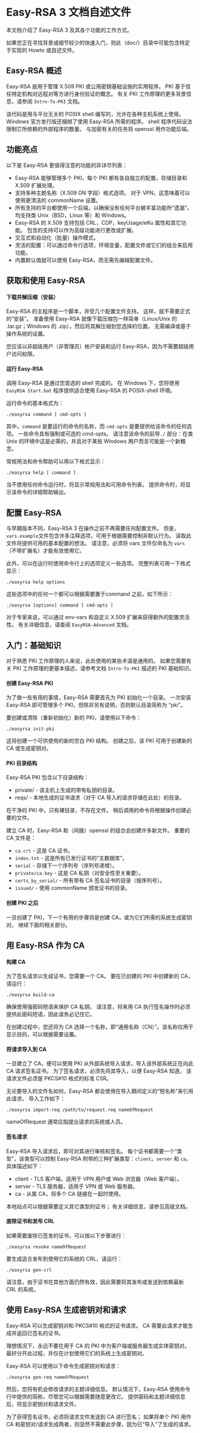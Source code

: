 Easy-RSA 3 文档自述文件
===============================

本文档介绍了 Easy-RSA 3 及其各个功能的工作方式。

如果您正在寻找背景或细节较少的快速入门，则此（doc/）目录中可能包含特定于实现的 Howto 或自述文件。

Easy-RSA 概述
-----------------

Easy-RSA 是用于管理 X.509 PKI 或公用密钥基础设施的实用程序。 PKI 基于信任特定机构对远程对等方进行身份验证的概念。 有关 PKI 工作原理的更多背景信息，请参阅 `Intro-To-PKI` 文档。

该代码是用与平台无关的 POSIX shell 编写的，允许在各种主机系统上使用。 Windows 官方发行版还捆绑了使用 Easy-RSA 所需的程序。 shell 程序代码设法限制它所依赖的外部程序的数量。 与加密有关的任务将 openssl 用作功能后端。

功能亮点
------------------

以下是 Easy-RSA 更值得注意的功能的非详尽列表：

 *  Easy-RSA 能够管理多个 PKI，每个 PKI 都有各自独立的配置，存储目录和 X.509 扩展处理。
 *  支持多种主题名称（X.509 DN 字段）格式选项。 对于 VPN，这意味着可以使用更清洁的 commonName 设置。
 *  所有支持的平台都使用一个后端，以确保没有任何平台被丰富功能所“遗漏”。 均支持类 Unix（BSD，Linux 等）和 Windows。
 *  Easy-RSA 的 X.509 支持包括 CRL，CDP，keyUsage/eKu 属性和其它功能。 包含的支持可以作为高级功能进行更改或扩展。
 *  交互式和自动化（批量）操作模式。
 *  灵活的配置：可以通过命令行选项，环境变量，配置文件或它们的组合来启用功能。
 *  内置默认值就可以使用 Easy-RSA，而无需先编辑配置文件。

获取和使用 Easy-RSA
----------------------------

#### 下载并解压缩（安装）

  Easy-RSA 的主程序是一个脚本，并受几个配置文件支持。 这样，就不需要正式的“安装”。 准备使用 Easy-RSA 就像下载压缩包一样简单（Linux/Unix 的 .tar.gz；Windows 的 .zip），然后将其解压缩到您选择的位置。 无需编译或基于操作系统的设置。

  您应该以非超级用户（非管理员）帐户安装和运行 Easy-RSA，因为不需要超级用户访问权限。

#### 运行 Easy-RSA

  调用 Easy-RSA 是通过您首选的 shell 完成的。 在 Windows 下，您将使用 `EasyRSA Start.bat` 程序提供适合使用 Easy-RSA 的 POSIX-shell 环境。
  
  运行命令的基本格式为：

    ./easyrsa command [ cmd-opts ]

  其中，`command` 是要运行的命令的名称，而 `cmd-opts` 是要提供给该命令的任何选项。 一些命令具有强制或可选的 cmd-opts。 请注意该命令的前导`./`  部分：在类 Unix 的环境中这是必需的，并且对于某些 Windows 用户而言可能是一个新概念。

  常规用法和命令帮助可以用以下格式显示：

    ./easyrsa help [ command ]

  当不使用任何命令运行时，将显示常规用法和可用命令列表。 提供命令时，将显示该命令的详细帮助输出。

配置 Easy-RSA
--------------------

与早期版本不同，Easy-RSA 3 在操作之前不再需要任何配置文件。 但是，`vars.example`文件包含许多注释选项，可用于根据需要控制非默认行为。 读取此文件将提供可用的基本配置的想法。 请注意，必须将 vars 文件仅命名为 `vars`（不带扩展名）才能有效使用它。

此外，可以在运行时使用命令行上的选项定义一些选项。 完整列表可用一下格式显示：

    ./easyrsa help options

这些选项中的任何一个都可以根据需要置于command 之前，如下所示：

    ./easyrsa [options] command [ cmd-opts ]

对于专家来说，可以通过 env-vars 和自定义 X.509 扩展来获得额外的配置灵活性。 有关详细信息，请查阅 `EasyRSA-Advanced` 文档。

入门：基础知识
---------------------------

对于熟悉 PKI 工作原理的人来说，此处使用的某些术语是通用的。 如果您需要有关 PKI 工作原理的更基本描述，请参考文档 `Intro-To-PKI` 描述的 PKI 基础知识。

#### 创建 Easy-RSA PKI

  为了做一些有用的事情，Easy-RSA 需要首先为 PKI 初始化一个目录。 一次安装 Easy-RSA 即可管理多个 PKI，但除非另有说明，否则默认目录简称为 “pki”。

  要创建或清除（重新初始化）新的 PKI，请使用以下命令：

    ./easyrsa init-pki

  这将创建一个可供使用的新的空白 PKI 结构。 创建之后，该 PKI 可用于创建新的 CA 或生成密钥对。

#### PKI 目录结构

  Easy-RSA PKI 包含以下目录结构：

  * private/ - 该主机上生成的带有私钥的目录。
  * reqs/ - 本地生成的证书请求（对于 CA 导入的请求存储在此处）的目录。

  在干净的 PKI 中，只有裸目录，不存在文件。 稍后调用的命令将根据操作创建必要的文件。

  建立 CA 时，Easy-RSA 和（间接）openssl 的组合会创建许多新文件。 重要的 CA 文件是：

  * `ca.crt` - 这是 CA 证书。
  * `index.txt` - 这是所有已发行证书的“主数据库”。
  * `serial` - 存储下一个序列号（序列号递增）。
  * `private/ca.key` - 这是 CA 私钥（对安全性至关重要）。
  * `certs_by_serial/` - 所有带有 CA 签名证书的目录（按序列号）。
  * `issued/` - 使用 commonName 颁发证书的目录。

#### 创建 PKI 之后

  一旦创建了 PKI，下一个有用的步骤将是创建 CA，或为它们所需的系统生成密钥对。 继续下面的相关部分。

用 Easy-RSA 作为 CA
----------------------

#### 构建 CA

  为了签名请求以生成证书，您需要一个 CA。 要在已创建的 PKI 中创建新的 CA，请运行：

    ./easyrsa build-ca

  确保使用强密码短语来保护 CA 私钥。 请注意，将来用 CA 执行签名操作时必须提供此密码短语，因此请务必记住它。

  在创建过程中，您还将为 CA 选择一个名称，即“通用名称（CN）”。该名称仅用于显示目的，可以根据需要设置。

#### 将请求导入到 CA

  一旦建立了 CA，便可以使用 PKI 从外部系统导入请求，导入该外部系统正在向此 CA 请求签名证书。 为了签名请求，必须先将其导入，以便 Easy-RSA 知道。 该请求文件必须是 PKCS#10 格式的标准 CSR。

  无论要导入的文件名如何，Easy-RSA 都会使用在导入期间定义的“短名称”来引用此请求。 导入工作如下：

    ./easyrsa import-req /path/to/request.req nameOfRequest

  nameOfRequest 通常应指提出请求的系统或人员。

#### 签名请求

  Easy-RSA 导入请求后，即可对其进行审核和签名。 每个证书都需要一个“类型”，该类型可以控制 Easy-RSA 附带的三种扩展类型：`client`，`server` 和 `ca`，具体描述如下：

  * client - TLS 客户端，适用于 VPN 用户或 Web 浏览器（Web 客户端）。
  * server - TLS 服务器，适用于 VPN 或 Web 服务器。
  * ca - 从属 CA，将多个 CA 链接在一起时使用。

  本地站点可以根据需要定义其它类型的证书； 有关详细信息，请参见高级文档。

#### 废除证书和发布 CRL

  如果需要废除已签发的证书，可以按以下步骤进行：

    ./easyrsa revoke nameOfRequest

  要生成适合发布到使用它的系统的 CRL，请运行：

    ./easyrsa gen-crl

  请注意，由于证书在其他方面仍然有效，因此需要将其发布或发送到依赖最新 CRL 的系统。

使用 Easy-RSA 生成密钥对和请求
----------------------------------------------

Easy-RSA 可以生成密钥对和 PKCS#10 格式的证书请求。 CA 需要此请求才能生成并返回已签名的证书。

理想情况下，永远不要在用于 CA 的 PKI 中为客户端或服务器生成实体密钥对。 最好分开此过程，并仅在计划使用它们的系统上生成密钥对。

Easy-RSA 可以使用以下命令生成密钥对和请求：

    ./easyrsa gen-req nameOfRequest

然后，您将有机会修改请求的主题详细信息。 默认情况下，Easy-RSA 使用命令行中提供的简称，尽管您可以根据需要随意更改它。 提供密码和主题详细信息后，将显示密钥对和请求文件。

为了获得签名证书，必须将请求文件发送到 CA 进行签名； 如果将单个 PKI 用作 CA 和密钥对/请求生成两者，则显然不需要此步骤，因为已“导入”了生成的请求。


